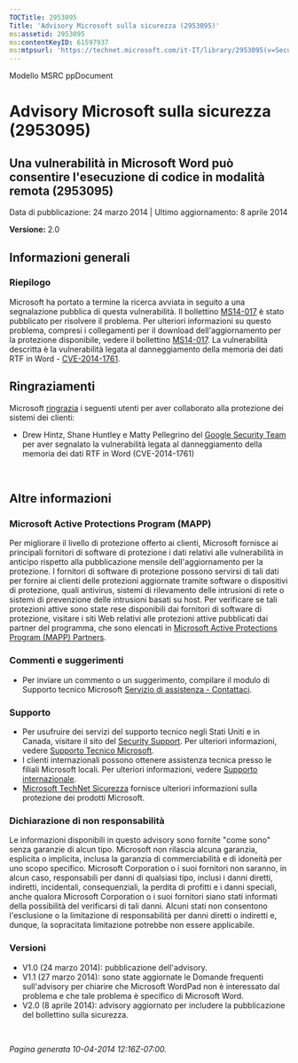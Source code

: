 ```yaml
---
TOCTitle: 2953095
Title: 'Advisory Microsoft sulla sicurezza (2953095)'
ms:assetid: 2953095
ms:contentKeyID: 61597937
ms:mtpsurl: 'https://technet.microsoft.com/it-IT/library/2953095(v=Security.10)'
---
```


Modello MSRC ppDocument

Advisory Microsoft sulla sicurezza (2953095)
============================================

Una vulnerabilità in Microsoft Word può consentire l'esecuzione di codice in modalità remota (2953095)
------------------------------------------------------------------------------------------------------

Data di pubblicazione: 24 marzo 2014 | Ultimo aggiornamento: 8 aprile 2014

**Versione:** 2.0

Informazioni generali
---------------------

### Riepilogo

Microsoft ha portato a termine la ricerca avviata in seguito a una segnalazione pubblica di questa vulnerabilità. Il bollettino [MS14-017](http://go.microsoft.com/fwlink/?linkid=393531) è stato pubblicato per risolvere il problema. Per ulteriori informazioni su questo problema, compresi i collegamenti per il download dell'aggiornamento per la protezione disponibile, vedere il bollettino [MS14-017](http://go.microsoft.com/fwlink/?linkid=393531). La vulnerabilità descritta è la vulnerabilità legata al danneggiamento della memoria dei dati RTF in Word - [CVE-2014-1761](http://www.cve.mitre.org/cgi-bin/cvename.cgi?name=cve-2014-1761).

Ringraziamenti
--------------

<span id="sectionToggle0"></span>
Microsoft [ringrazia](http://go.microsoft.com/fwlink/?linkid=21127) i seguenti utenti per aver collaborato alla protezione dei sistemi dei clienti:

-   Drew Hintz, Shane Huntley e Matty Pellegrino del [Google Security Team](http://www.google.com/) per aver segnalato la vulnerabilità legata al danneggiamento della memoria dei dati RTF in Word (CVE-2014-1761)

 

Altre informazioni
------------------

<span id="sectionToggle1"></span>
### Microsoft Active Protections Program (MAPP)

Per migliorare il livello di protezione offerto ai clienti, Microsoft fornisce ai principali fornitori di software di protezione i dati relativi alle vulnerabilità in anticipo rispetto alla pubblicazione mensile dell'aggiornamento per la protezione. I fornitori di software di protezione possono servirsi di tali dati per fornire ai clienti delle protezioni aggiornate tramite software o dispositivi di protezione, quali antivirus, sistemi di rilevamento delle intrusioni di rete o sistemi di prevenzione delle intrusioni basati su host. Per verificare se tali protezioni attive sono state rese disponibili dai fornitori di software di protezione, visitare i siti Web relativi alle protezioni attive pubblicati dai partner del programma, che sono elencati in [Microsoft Active Protections Program (MAPP) Partners](http://go.microsoft.com/fwlink/?linkid=215201).

### Commenti e suggerimenti

-   Per inviare un commento o un suggerimento, compilare il modulo di Supporto tecnico Microsoft [Servizio di assistenza - Contattaci](http://support.microsoft.com/kb/?scid=sw;en;1257&showpage=1&ws=technet&sd=tech).

### Supporto

-   Per usufruire dei servizi del supporto tecnico negli Stati Uniti e in Canada, visitare il sito del [Security Support](https://consumersecuritysupport.microsoft.com/default.aspx?mkt=it-it). Per ulteriori informazioni, vedere [Supporto Tecnico Microsoft](http://support.microsoft.com/?ln=it).
-   I clienti internazionali possono ottenere assistenza tecnica presso le filiali Microsoft locali. Per ulteriori informazioni, vedere [Supporto internazionale](http://support.microsoft.com/common/international.aspx).
-   [Microsoft TechNet Sicurezza](http://technet.microsoft.com/it-it/security/default.aspx) fornisce ulteriori informazioni sulla protezione dei prodotti Microsoft.

### Dichiarazione di non responsabilità

Le informazioni disponibili in questo advisory sono fornite "come sono" senza garanzie di alcun tipo. Microsoft non rilascia alcuna garanzia, esplicita o implicita, inclusa la garanzia di commerciabilità e di idoneità per uno scopo specifico. Microsoft Corporation o i suoi fornitori non saranno, in alcun caso, responsabili per danni di qualsiasi tipo, inclusi i danni diretti, indiretti, incidentali, consequenziali, la perdita di profitti e i danni speciali, anche qualora Microsoft Corporation o i suoi fornitori siano stati informati della possibilità del verificarsi di tali danni. Alcuni stati non consentono l'esclusione o la limitazione di responsabilità per danni diretti o indiretti e, dunque, la sopracitata limitazione potrebbe non essere applicabile.

### Versioni

-   V1.0 (24 marzo 2014): pubblicazione dell'advisory.
-   V1.1 (27 marzo 2014): sono state aggiornate le Domande frequenti sull'advisory per chiarire che Microsoft WordPad non è interessato dal problema e che tale problema è specifico di Microsoft Word.
-   V2.0 (8 aprile 2014): advisory aggiornato per includere la pubblicazione del bollettino sulla sicurezza.

 

*Pagina generata 10-04-2014 12:16Z-07:00.*
